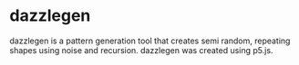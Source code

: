 # dazzlegen

dazzlegen is a pattern generation tool that creates semi random, repeating shapes using noise and recursion. dazzlegen was created using p5.js.
